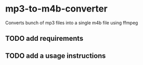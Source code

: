 # mp3-to-m4b-converter
Converts bunch of mp3 files into a single m4b file using ffmpeg

## TODO add requirements
## TODO add a usage instructions
